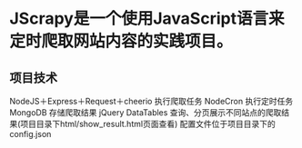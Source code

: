 JScrapy是一个使用JavaScript语言来定时爬取网站内容的实践项目。
======
项目技术
------
NodeJS＋Express＋Request＋cheerio 执行爬取任务
NodeCron 执行定时任务
MongoDB 存储爬取结果
jQuery DataTables 查询、分页展示不同站点的爬取结果(项目目录下html/show_result.html页面查看)
配置文件位于项目目录下的config.json
